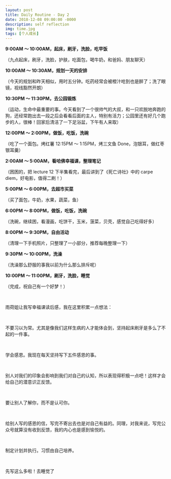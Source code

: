 ```yaml
---
layout: post
title: Daily Routine - Day 2
date: 2018-12-08 09:00:00 -0000
description: self reflection
img: time.jpg
tags: [个人成长]
---
```



<b>9:00AM ～ 10:00AM，起床，刷牙，洗脸，吃早饭</b>

（九点起床，刷牙，洗脸，护肤，吃面包，喝牛奶，和爸妈、朋友聊天）

<b>10:00AM ～ 10:30AM，规划一天的安排</b>

（今天的规划和昨天相似，用时五分钟。吃药经常会被橙汁呛到也是醉了；洗了眼镜，视线豁然开朗）

<b>10:30PM ～ 11:30PM，去公园锻炼</b>

（运动，生命中最重要的事。今天看到了一个很帅气的大叔，和一只欢脱地奔跑的狗，还经常跑出去一段之后会看看后面的主人，特别有活力；公园里还有好几个跑步的人，很棒！回家后清洁了一下足浴盆，下午有人来取）

<b>12:00PM ～ 2:00PM，做饭，吃饭，洗碗</b>

（吃了一个面包。烤红薯 12:15PM ～ 1:15PM，烤三文鱼 Done，泡银耳，做红枣银耳羹）
    

<b>2:00AM ～ 5:00AM，看哈佛幸福课，整理笔记</b>

（困困的，把 lecture 12 下半集看完，最后讲到了《死亡诗社》中的 carpe diem，好电影，值得二刷！）


<b>5:00PM ～ 6:00PM，去超市买菜</b>

（买了面包，牛奶，水果，蔬菜，鱼）

<b>6:00PM ～ 8:00PM，做饭，吃饭，洗碗</b>

（洗碗，继续困，看漫画，吃饼干，玉米，菠菜，贝壳，感觉自己吃得好多）

<b>8:00PM ～ 9:30PM，自由活动</b>

（清理一下手机照片，只整理了一小部分，推荐每晚整理一下）

<b>9:30PM ～ 10:00PM，洗澡</b>

（洗澡那么舒服的事我以前为什么那么排斥呢）

<b>10:00PM ～ 11:00PM，刷牙，洗脸，睡觉</b>

（完成，祝自己有一个好梦！）

<br>

雨荷姐让我写幸福课读后感，我在这里积累一点想法：

<br>

不要习以为常。尤其是像我们这样生病的人才能体会到，坚持起床刷牙是多么了不起的一件事。

<br>

学会感恩。我现在每天坚持写下五件感恩的事。

<br>

别人对我们的印象会影响到我们对自己的认知，所以表现得积极一点吧！这样才会给自己的潜意识正反馈。

<br>

要让别人了解你，而不是认可你。

<br>

给别人写的感恩的信，写完不寄出去也是对自己有益的。同理，对我来说，写完公众号就算没有收到反馈，我的内心也是感到愉悦的。

<br>

制定计划并执行。习惯由自己培养。

<br>

先写这么多啦！去睡觉了